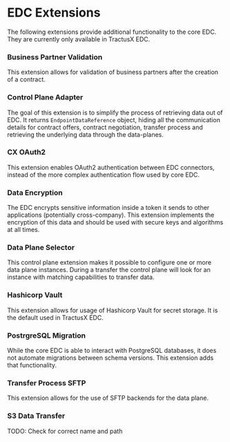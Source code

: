# EDC Extensions

The following extensions provide additional functionality to the core EDC.
They are currently only available in TractusX EDC.

### Business Partner Validation

This extension allows for validation of business partners after the creation of a contract.

### Control Plane Adapter

The goal of this extension is to simplify the process of retrieving data out of EDC.
It returns `EndpointDataReference` object, hiding all the communication details for contract offers,
contract negotiation, transfer process and retrieving the underlying data through the data-planes.

### CX OAuth2

This extension enables OAuth2 authentication between EDC connectors,
instead of the more complex authentication flow used by core EDC.

### Data Encryption

The EDC encrypts sensitive information inside a token it sends to other applications (potentially cross-company).
This extension implements the encryption of this data and should be used with secure keys and algorithms at all times.

### Data Plane Selector

This control plane extension makes it possible to configure one or more data plane instances.
During a transfer the control plane will look for an instance with matching capabilities to transfer data.

### Hashicorp Vault

This extension allows for usage of Hashicorp Vault for secret storage.
It is the default used in TractusX EDC.

### PostrgreSQL Migration

While the core EDC is able to interact with PostgreSQL databases,
it does not automate migrations between schema versions.
This extension adds that functionality.

### Transfer Process SFTP

This extension allows for the use of SFTP backends for the data plane.

### S3 Data Transfer

TODO: Check for correct name and path
